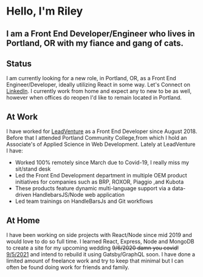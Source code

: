 # Hello, I'm Riley

## I am a Front End Developer/Engineer who lives in Portland, OR with my fiance and gang of cats.

## Status
 I am currently looking for a new role, in Portland, OR, as a Front End Engineer/Developer, ideally utilizing React in some way. Let's Connect on [LinkedIn](https://www.linkedin.com/in/riley-cravens/). I currently work from home and expect any to new to be as well, however when offices do reopen I'd like to remain located in Portland.

 ## At Work
 I have worked for [LeadVenture](https://www.leadventure.com/) as a Front End Developer since August 2018. Before that I attended Portland Community College,from which I hold an Associate's of Applied Science in Web Development.
 Lately at LeadVenture  I have:
 + Worked 100% remotely since March due to Covid-19, I really miss my sit/stand desk
 + Led the Front End Development department in multiple OEM product initiatives for companies such as BRP, ROXOR, Piaggio ,and Kubota
 + These products feature dynamic multi-language support via a data-driven HandlebarsJS/Node web application
 + Led team trainings on HandleBarsJs and Git workflows

 ## At Home
 I have been working on side projects with React/Node since mid 2019 and would love to do so full time. I learned React, Express, Node and MongoDB  to create a site for my upcoming wedding ~~9/6/2020 damn you covid!~~ [9/5/2021](https://www.rileyandjessica.com/) and intend to rebuild it using Gatsby/GraphQL soon. I have done a limited amount of freelance work and try to keep that minimal but I can often be found doing work for friends and family.


